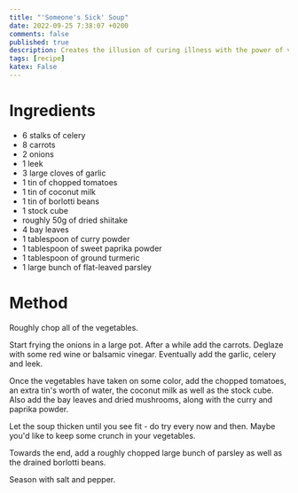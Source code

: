 ```yaml
---
title: "'Someone's Sick' Soup"
date: 2022-09-25 7:38:07 +0200
comments: false
published: true
description: Creates the illusion of curing illness with the power of vegetables
tags: [recipe]
katex: False
---
```


# Ingredients
* 6 stalks of celery
* 8 carrots
* 2 onions
* 1 leek
* 3 large cloves of garlic
* 1 tin of chopped tomatoes
* 1 tin of coconut milk
* 1 tin of borlotti beans
* 1 stock cube
* roughly 50g of dried shiitake
* 4 bay leaves
* 1 tablespoon of curry powder
* 1 tablespoon of sweet paprika powder
* 1 tablespoon of ground turmeric
* 1 large bunch of flat-leaved parsley

# Method
Roughly chop all of the vegetables.

Start frying the onions in a large pot. After a while add the carrots. Deglaze with some red wine or balsamic vinegar. Eventually add the garlic, celery and leek.

Once the vegetables have taken on some color, add the chopped tomatoes, an extra tin's worth of water, the coconut milk as well as the stock cube. Also add the bay leaves and dried mushrooms, along with the curry and paprika powder.

Let the soup thicken until you see fit - do try every now and then. Maybe you'd like to keep some crunch in your vegetables.

Towards the end, add a roughly chopped large bunch of parsley as well as the drained borlotti beans.

Season with salt and pepper.
